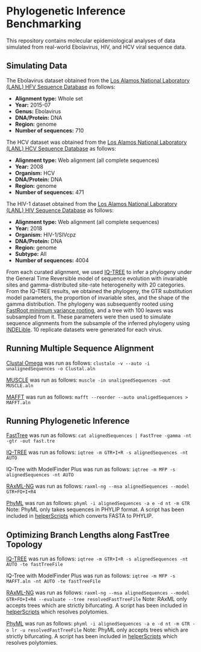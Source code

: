 # Phylogenetic Inference Benchmarking
This repository contains molecular epidemiological analyses of data simulated from real-world Ebolavirus, HIV, and HCV viral sequence data. 

## Simulating Data
The Ebolavirus dataset obtained from the [Los Alamos National Laboratory (LANL) HFV Sequence Database](https://hfv.lanl.gov/content/sequence/NEWALIGN/align.html) as follows:

* **Alignment type:** Whole set
* **Year:** 2015-07
* **Genus:** Ebolavirus
* **DNA/Protein:** DNA
* **Region:** genome
* **Number of sequences:** 710

The HCV dataset was obtained from the [Los Alamos National Laboratory (LANL) HCV Sequence Database](https://hcv.lanl.gov/content/sequence/NEWALIGN/align.html) as follows:

* **Alignment type:** Web alignment (all complete sequences)
* **Year:** 2008
* **Organism:** HCV
* **DNA/Protein:** DNA
* **Region:** genome
* **Number of sequences:** 471

The HIV-1 dataset obtained from the [Los Alamos National Laboratory (LANL) HIV Sequence Database](https://www.hiv.lanl.gov/content/sequence/NEWALIGN/align.html) as follows:

* **Alignment type:** Web alignment (all complete sequences)
* **Year:** 2018
* **Organism:** HIV-1/SIVcpz
* **DNA/Protein:** DNA
* **Region:** genome
* **Subtype:** All
* **Number of sequences:** 4004

From each curated alignment, we used [IQ-TREE](https://github.com/Cibiv/IQ-TREE) to infer a phylogeny under the General Time Reversible model of sequence evolution with invariable sites and gamma-distributed site-rate heterogeneity with 20 categories. From the IQ-TREE results, we obtained the phylogeny, the GTR substitution model parameters, the proportion of invariable sites, and the shape of the gamma distribution. The phylogeny was subsequently rooted using [FastRoot minimum variance rooting](https://github.com/uym2/MinVar-Rooting), and a tree with 100 leaves was subsampled from it. These parameters were then used to simulate sequence alignments from the subsample of the inferred phylogeny using [INDELible](https://github.com/kloetzl/indelible). 10 replicate datasets were generated for each virus.

## Running Multiple Sequence Alignment
[Clustal Omega](http://www.clustal.org/omega/) was run as follows:
`clustalo -v --auto -i unalignedSequences -o Clustal.aln`

[MUSCLE](https://www.drive5.com/muscle/downloads.htm) was run as follows:
`muscle -in unalignedSequences -out MUSCLE.aln`

[MAFFT](https://mafft.cbrc.jp/alignment/software/) was run as follows:
`mafft --reorder --auto unaligedSequences > MAFFT.aln`

## Running Phylogenetic Inference
[FastTree](http://microbesonline.org/fasttree/) was run as follows:
`cat alignedSequences | FastTree -gamma -nt -gtr -out fast.tre`

[IQ-TREE](https://github.com/Cibiv/IQ-TREE) was run as follows:
`iqtree -m GTR+I+R -s alignedSequences -nt AUTO`

IQ-Tree with ModelFinder Plus was run as follows:
`iqtree -m MFP -s alignedSequences -nt AUTO`

[RAxML-NG](https://github.com/amkozlov/raxml-ng) was run as follows:
`raxml-ng --msa alignedSequences --model GTR+FO+I+R4`

[PhyML](https://github.com/stephaneguindon/phyml) was run as follows:
`phyml -i alignedSequences -a e -d nt -m GTR`
Note: PhyML only takes sequences in PHYLIP format. A script has been included in [helperScripts](https://github.com/Cyoung02/SimulatedEvaluationFramework/tree/master/helperScripts) which converts FASTA to PHYLIP.

## Optimizing Branch Lengths along FastTree Topology
[IQ-TREE](https://github.com/Cibiv/IQ-TREE) was run as follows:
`iqtree -m GTR+I+R -s alignedSequences -nt AUTO -te fastTreeFile`

IQ-Tree with ModelFinder Plus was run as follows:
`iqtree -m MFP -s MAFFT.aln -nt AUTO -te fastTreeFile`

[RAxML-NG](https://github.com/amkozlov/raxml-ng) was run as follows:
`raxml-ng --msa alignedSequences --model GTR+FO+I+R4 --evaluate --tree resolvedFastTreeFile`
Note: RAxML only accepts trees which are strictly bifurcating. A script has been included in [helperScripts](https://github.com/Cyoung02/SimulatedEvaluationFramework/tree/master/helperScripts) which resolves polytomies.

[PhyML](https://github.com/stephaneguindon/phyml) was run as follows:
`phyml -i alignedSequences -a e -d nt -m GTR -o lr -u resolvedFastTreeFile`
Note: PhyML only accepts trees which are strictly bifurcating. A script has been included in [helperScripts](https://github.com/Cyoung02/SimulatedEvaluationFramework/tree/master/helperScripts) which resolves polytomies.
